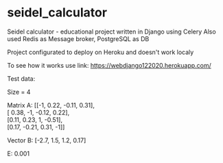 # seidel_calculator

Seidel calculator - educational project written in Django using Celery
Also used Redis as Message broker, PostgreSQL as DB

Project configurated to deploy on Heroku and doesn't work localy

To see how it works use link: https://webdjango122020.herokuapp.com/

Test data:  

Size = 4  

Matrix A: [[-1, 0.22, -0.11, 0.31],  
           [ 0.38, -1, -0.12, 0.22],  
           [0.11, 0.23, 1, -0.51],  
           [0.17, -0.21, 0.31, -1]]  
           
Vector B: [-2.7, 1.5, 1.2, 0.17]  

E: 0.001

